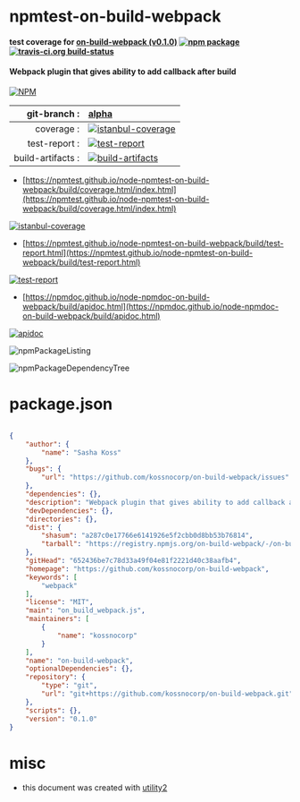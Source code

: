 # npmtest-on-build-webpack

#### test coverage for  [on-build-webpack (v0.1.0)](https://github.com/kossnocorp/on-build-webpack)  [![npm package](https://img.shields.io/npm/v/npmtest-on-build-webpack.svg?style=flat-square)](https://www.npmjs.org/package/npmtest-on-build-webpack) [![travis-ci.org build-status](https://api.travis-ci.org/npmtest/node-npmtest-on-build-webpack.svg)](https://travis-ci.org/npmtest/node-npmtest-on-build-webpack)

#### Webpack plugin that gives ability to add callback after build

[![NPM](https://nodei.co/npm/on-build-webpack.png?downloads=true&downloadRank=true&stars=true)](https://www.npmjs.com/package/on-build-webpack)

| git-branch : | [alpha](https://github.com/npmtest/node-npmtest-on-build-webpack/tree/alpha)|
|--:|:--|
| coverage : | [![istanbul-coverage](https://npmtest.github.io/node-npmtest-on-build-webpack/build/coverage.badge.svg)](https://npmtest.github.io/node-npmtest-on-build-webpack/build/coverage.html/index.html)|
| test-report : | [![test-report](https://npmtest.github.io/node-npmtest-on-build-webpack/build/test-report.badge.svg)](https://npmtest.github.io/node-npmtest-on-build-webpack/build/test-report.html)|
| build-artifacts : | [![build-artifacts](https://npmtest.github.io/node-npmtest-on-build-webpack/glyphicons_144_folder_open.png)](https://github.com/npmtest/node-npmtest-on-build-webpack/tree/gh-pages/build)|

- [https://npmtest.github.io/node-npmtest-on-build-webpack/build/coverage.html/index.html](https://npmtest.github.io/node-npmtest-on-build-webpack/build/coverage.html/index.html)

[![istanbul-coverage](https://npmtest.github.io/node-npmtest-on-build-webpack/build/screenCapture.buildCi.browser.%252Ftmp%252Fbuild%252Fcoverage.lib.html.png)](https://npmtest.github.io/node-npmtest-on-build-webpack/build/coverage.html/index.html)

- [https://npmtest.github.io/node-npmtest-on-build-webpack/build/test-report.html](https://npmtest.github.io/node-npmtest-on-build-webpack/build/test-report.html)

[![test-report](https://npmtest.github.io/node-npmtest-on-build-webpack/build/screenCapture.buildCi.browser.%252Ftmp%252Fbuild%252Ftest-report.html.png)](https://npmtest.github.io/node-npmtest-on-build-webpack/build/test-report.html)

- [https://npmdoc.github.io/node-npmdoc-on-build-webpack/build/apidoc.html](https://npmdoc.github.io/node-npmdoc-on-build-webpack/build/apidoc.html)

[![apidoc](https://npmdoc.github.io/node-npmdoc-on-build-webpack/build/screenCapture.buildCi.browser.%252Ftmp%252Fbuild%252Fapidoc.html.png)](https://npmdoc.github.io/node-npmdoc-on-build-webpack/build/apidoc.html)

![npmPackageListing](https://npmtest.github.io/node-npmtest-on-build-webpack/build/screenCapture.npmPackageListing.svg)

![npmPackageDependencyTree](https://npmtest.github.io/node-npmtest-on-build-webpack/build/screenCapture.npmPackageDependencyTree.svg)



# package.json

```json

{
    "author": {
        "name": "Sasha Koss"
    },
    "bugs": {
        "url": "https://github.com/kossnocorp/on-build-webpack/issues"
    },
    "dependencies": {},
    "description": "Webpack plugin that gives ability to add callback after build",
    "devDependencies": {},
    "directories": {},
    "dist": {
        "shasum": "a287c0e17766e6141926e5f2cbb0d8bb53b76814",
        "tarball": "https://registry.npmjs.org/on-build-webpack/-/on-build-webpack-0.1.0.tgz"
    },
    "gitHead": "652436be7c78d33a49f04e81f2221d40c38aafb4",
    "homepage": "https://github.com/kossnocorp/on-build-webpack",
    "keywords": [
        "webpack"
    ],
    "license": "MIT",
    "main": "on_build_webpack.js",
    "maintainers": [
        {
            "name": "kossnocorp"
        }
    ],
    "name": "on-build-webpack",
    "optionalDependencies": {},
    "repository": {
        "type": "git",
        "url": "git+https://github.com/kossnocorp/on-build-webpack.git"
    },
    "scripts": {},
    "version": "0.1.0"
}
```



# misc
- this document was created with [utility2](https://github.com/kaizhu256/node-utility2)
